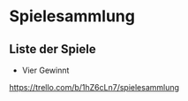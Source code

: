 # Spielesammlung

## Liste der Spiele
- Vier Gewinnt



https://trello.com/b/1hZ6cLn7/spielesammlung
